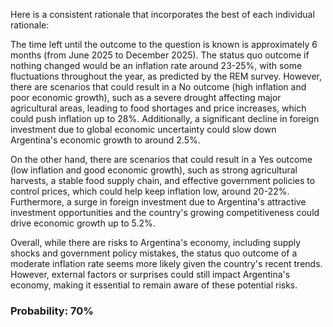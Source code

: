Here is a consistent rationale that incorporates the best of each individual rationale:

The time left until the outcome to the question is known is approximately 6 months (from June 2025 to December 2025). The status quo outcome if nothing changed would be an inflation rate around 23-25%, with some fluctuations throughout the year, as predicted by the REM survey. However, there are scenarios that could result in a No outcome (high inflation and poor economic growth), such as a severe drought affecting major agricultural areas, leading to food shortages and price increases, which could push inflation up to 28%. Additionally, a significant decline in foreign investment due to global economic uncertainty could slow down Argentina's economic growth to around 2.5%.

On the other hand, there are scenarios that could result in a Yes outcome (low inflation and good economic growth), such as strong agricultural harvests, a stable food supply chain, and effective government policies to control prices, which could help keep inflation low, around 20-22%. Furthermore, a surge in foreign investment due to Argentina's attractive investment opportunities and the country's growing competitiveness could drive economic growth up to 5.2%.

Overall, while there are risks to Argentina's economy, including supply shocks and government policy mistakes, the status quo outcome of a moderate inflation rate seems more likely given the country's recent trends. However, external factors or surprises could still impact Argentina's economy, making it essential to remain aware of these potential risks.

### Probability: 70%